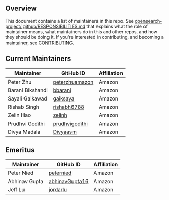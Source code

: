 ## Overview

This document contains a list of maintainers in this repo. See [opensearch-project/.github/RESPONSIBILITIES.md](https://github.com/opensearch-project/.github/blob/main/RESPONSIBILITIES.md#maintainer-responsibilities) that explains what the role of maintainer means, what maintainers do in this and other repos, and how they should be doing it. If you're interested in contributing, and becoming a maintainer, see [CONTRIBUTING](CONTRIBUTING.md).

## Current Maintainers

| Maintainer       | GitHub ID                                | Affiliation |
| ---------------- |------------------------------------------| ----------- |
| Peter Zhu        | [peterzhuamazon](https://github.com/peterzhuamazon) | Amazon      |
| Barani Bikshandi | [bbarani](https://github.com/bbarani)    | Amazon      |
| Sayali Gaikawad  | [gaiksaya](https://github.com/gaiksaya)  | Amazon      |
| Rishab Singh     | [rishabh6788](https://github.com/rishabh6788) | Amazon      |
| Zelin Hao        | [zelinh](https://github.com/zelinh)      | Amazon      |
| Prudhvi Godithi | [prudhvigodithi](https://github.com/prudhvigodithi) | Amazon      |
| Divya Madala  | [Divyaasm](https://github.com/Divyaasm)  | Amazon      |

## Emeritus

| Maintainer    | GitHub ID                                           | Affiliation |
| ------------- | --------------------------------------------------- | ----------- |
| Peter Nied    | [peternied](https://github.com/peternied)           | Amazon      |
| Abhinav Gupta | [abhinavGupta16](https://github.com/abhinavGupta16) | Amazon      |
| Jeff Lu       | [jordarlu](https://github.com/jordarlu)             | Amazon      |
